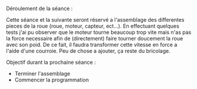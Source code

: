 Déroulement de la séance :

Cette séance et la suivante seront réservé a l'assemblage des differentes pieces de la roue (roue, moteur, capteur, ect...).
En effectuant quelques tests j'ai pu observer que le moteur tourne beaucoup trop vite mais n'as pas la force necessaire afin de (directement) faire tourner doucement la roue avec son poid. De ce fait, il faudra transformer cette vitesse en force a l'aide d'une courroie.
Peu de chose a ajouter, ça reste du bricolage.


Objectif durant la prochaine séance :

- Terminer l'assemblage
- Commencer la programmation

